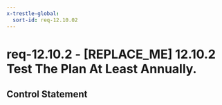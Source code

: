```yaml
---
x-trestle-global:
  sort-id: req-12.10.02
---
```


# req-12.10.2 - \[REPLACE_ME\] 12.10.2 Test The Plan At Least Annually.

## Control Statement
